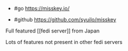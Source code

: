 - #go https://misskey.io/

- #github https://github.com/syuilo/misskey

Full featured [[fedi server]] from Japan

Lots of features not present in other fedi servers